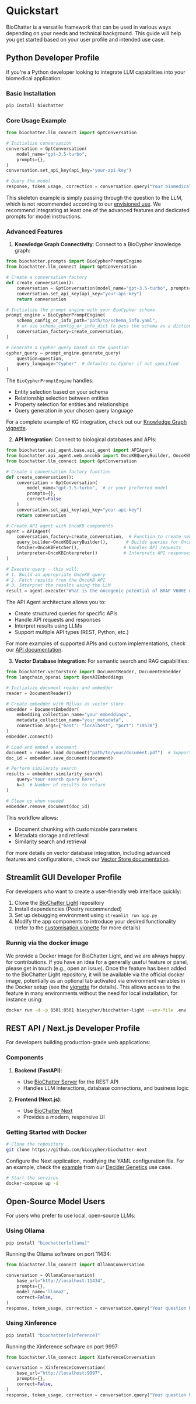 # Quickstart

BioChatter is a versatile framework that can be used in various ways depending
on your needs and technical background. This guide will help you get started
based on your user profile and intended use case.

## Python Developer Profile

If you're a Python developer looking to integrate LLM capabilities into your
biomedical application:

### Basic Installation

```bash
pip install biochatter
```

### Core Usage Example

```python
from biochatter.llm_connect import GptConversation

# Initialize conversation
conversation = GptConversation(
    model_name="gpt-3.5-turbo",
    prompts={},
)
conversation.set_api_key(api_key="your-api-key")

# Query the model
response, token_usage, correction = conversation.query("Your biomedical question here")
```

This skeleton example is simply passing through the question to the LLM, which
is not recommended according to our [envisioned use](about/use-cases.md). We
recommend integrating at least one of the advanced features and dedicated
prompts for model instructions.

### Advanced Features

1. **Knowledge Graph Connectivity**: Connect to a BioCypher knowledge graph:
```python
from biochatter.prompts import BioCypherPromptEngine
from biochatter.llm_connect import GptConversation

# Create a conversation factory
def create_conversation():
    conversation = GptConversation(model_name="gpt-3.5-turbo", prompts={})
    conversation.set_api_key(api_key="your-api-key")
    return conversation

# Initialize the prompt engine with your BioCypher schema
prompt_engine = BioCypherPromptEngine(
    schema_config_or_info_path="path/to/schema_info.yaml",
    # or use schema_config_or_info_dict to pass the schema as a dictionary
    conversation_factory=create_conversation,
)

# Generate a Cypher query based on the question
cypher_query = prompt_engine.generate_query(
    question=question,
    query_language="Cypher"  # defaults to Cypher if not specified
)
```

The `BioCypherPromptEngine` handles:
- Entity selection based on your schema
- Relationship selection between entities
- Property selection for entities and relationships
- Query generation in your chosen query language

For a complete example of KG integration, check out our [Knowledge Graph
vignette](vignettes/kg.md).

2. **API Integration**: Connect to biological databases and APIs:
```python
from biochatter.api_agent.base.api_agent import APIAgent
from biochatter.api_agent.web.oncokb import OncoKBQueryBuilder, OncoKBFetcher, OncoKBInterpreter
from biochatter.llm_connect import GptConversation

# Create a conversation factory function
def create_conversation():
    conversation = GptConversation(
        model_name="gpt-3.5-turbo",  # or your preferred model
        prompts={},
        correct=False
    )
    conversation.set_api_key(api_key="your-api-key")
    return conversation

# Create API agent with OncoKB components
agent = APIAgent(
    conversation_factory=create_conversation,  # Function to create new conversations
    query_builder=OncoKBQueryBuilder(),       # Builds queries for OncoKB API
    fetcher=OncoKBFetcher(),                 # Handles API requests
    interpreter=OncoKBInterpreter()          # Interprets API responses
)

# Execute query - this will:
# 1. Build an appropriate OncoKB query
# 2. Fetch results from the OncoKB API
# 3. Interpret the results using the LLM
result = agent.execute("What is the oncogenic potential of BRAF V600E mutation?")
```

The API Agent architecture allows you to:
- Create structured queries for specific APIs
- Handle API requests and responses
- Interpret results using LLMs
- Support multiple API types (REST, Python, etc.)

For more examples of supported APIs and custom implementations, check our [API
documentation](docs/features/api.md).

3. **Vector Database Integration**: For semantic search and RAG capabilities:
```python
from biochatter.vectorstore import DocumentReader, DocumentEmbedder
from langchain_openai import OpenAIEmbeddings

# Initialize document reader and embedder
reader = DocumentReader()

# Create embedder with Milvus as vector store
embedder = DocumentEmbedder(
    embedding_collection_name="your_embeddings",
    metadata_collection_name="your_metadata",
    connection_args={"host": "localhost", "port": "19530"}
)
embedder.connect()

# Load and embed a document
document = reader.load_document("path/to/your/document.pdf")  # Supports PDF and TXT
doc_id = embedder.save_document(document)

# Perform similarity search
results = embedder.similarity_search(
    query="Your search query here",
    k=3  # Number of results to return
)

# Clean up when needed
embedder.remove_document(doc_id)
```

This workflow allows:
- Document chunking with customizable parameters
- Metadata storage and retrieval
- Similarity search and retrieval

For more details on vector database integration, including advanced features and
configurations, check our [Vector Store
documentation](docs/features/vectorstore.md).

## Streamlit GUI Developer Profile

For developers who want to create a user-friendly web interface quickly:

1. Clone the [BioChatter Light](https://github.com/biocypher/biochatter-light) repository
1. Install dependencies (Poetry recommended)
1. Set up debugging environment using `streamlit run app.py`
1. Modify the app components to introduce your desired functionality (refer to the [customisation vignette](vignettes/custom-bclight-advanced.md) for more details)

### Runnig via the docker image

We provide a Docker image for BioChatter Light, and we are always happy for
contributions. If you have an idea for a generally useful feature or panel,
please get in touch (e.g., open an issue). Once the feature has been added to
the BioChatter Light repository, it will be available via the official docker
image, potentially as an optional tab activated via environment variables in
the Docker setup (see the [vignette](vignettes/custom-bclight-advanced.md) for
details). This allows access to the feature in many environments without the
need for local installation, for instance using:

```bash
docker run -d -p 8501:8501 biocypher/biochatter-light --env-file .env
```
## REST API / Next.js Developer Profile

For developers building production-grade web applications:

### Components

1. **Backend (FastAPI)**:
   - Use [BioChatter Server](https://github.com/biocypher/biochatter-server) for the REST API
   - Handles LLM interactions, database connections, and business logic

2. **Frontend (Next.js)**:
   - Use [BioChatter Next](https://github.com/biocypher/biochatter-next)
   - Provides a modern, responsive UI

### Getting Started with Docker

```bash
# Clone the repository
git clone https://github.com/biocypher/biochatter-next
```

Configure the Next application, modifying the YAML configuration file. For an
example, check the
[example](https://github.com/biocypher/decider-genetics/blob/main/config/biochatter-next.yaml)
from our [Decider Genetics](vignettes/custom-decider-use-case.md) use case.

```bash
# Start the services
docker-compose up -d
```

## Open-Source Model Users

For users who prefer to use local, open-source LLMs:

### Using Ollama

```bash
pip install "biochatter[ollama]"
```

Running the Ollama software on port 11434:

```python
from biochatter.llm_connect import OllamaConversation

conversation = OllamaConversation(
    base_url="http://localhost:11434",
    prompts={},
    model_name='llama2',
    correct=False,
)
response, token_usage, correction = conversation.query("Your question here")
```

### Using Xinference

```bash
pip install "biochatter[xinference]"
```

Running the Xinference software on port 9997:

```python
from biochatter.llm_connect import XinferenceConversation

conversation = XinferenceConversation(
    base_url="http://localhost:9997",
    prompts={},
    correct=False,
)
response, token_usage, correction = conversation.query("Your question here")
```

